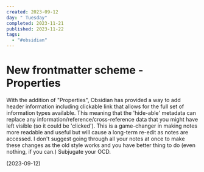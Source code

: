 ```yaml
---
created: 2023-09-12
day: " Tuesday"
completed: 2023-11-21
published: 2023-11-22
tags:
  - "#obsidian"
---
```

# New frontmatter scheme - Properties 

With the addition of "Properties", Obsidian has provided a way to add header information including clickable link that allows for the full set of information types available. This  meaning that the 'hide-able' metadata can replace any information/reference/cross-reference data that you might have left visible (so it could be 'clicked'). This is a game-changer in making notes more readable and useful but will cause a long-term re-edit as notes are accessed. I don't suggest going through all your notes at once to make these changes as the old style works and you have better thing to do (even nothing, if you can.) Subjugate your OCD.

(2023-09-12)